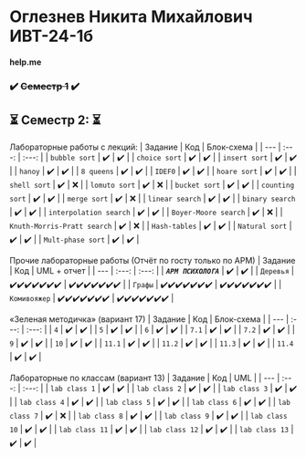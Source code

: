 # Оглезнев Никита Михайлович ИВТ-24-1б

#### help.me

### ✔️ ~~Семестр 1~~ ✔️ 

## ⏳ **Семестр 2:** ⏳


Лабораторные работы с лекций:
| Задание | Код | Блок-схема |
| --- | :---: | :---: |
| `bubble sort` | ✔️  | ✔️ |
| `choice sort` | ✔️  | ✔️ |
| `insert sort` | ✔️  | ✔️ |
| `hanoy` | ✔️  | ✔️ |
| `8 queens` | ✔️  | ✔️ |
| `IDEF0` | ✔️  | ✔️ |
| `hoare sort` | ✔️  | ✔️ |
| `shell sort` | ✔️  | ❌ |
| `lomuto sort` | ✔️  | ❌ |
| `bucket sort` | ✔️  | ✔️ |
| `counting sort` | ✔️  | ✔️ |
| `merge sort` | ✔️  | ❌ |
| `linear search` | ✔️  | ✔️ |
| `binary search` | ✔️  | ✔️ |
| `interpolation search` | ✔️  | ✔️ |
| `Boyer-Moore search` | ✔️  | ❌ |
| `Knuth-Morris-Pratt search` | ✔️  | ❌ |
| `Hash-tables` | ✔️  | ✔️ |
| `Natural sort` | ✔️  | ✔️ |
| `Mult-phase sort` | ✔️  | ✔️ |




Прочие лабораторные работы (Отчёт по госту только по АРМ)
| Задание | Код | UML + отчет |
| --- | :---: | :---: |
| __***`АРМ ПСИХОЛОГА`***__ | ✔️  | ✔️ |
| `Деревья` | ✔️✔️✔️✔️✔️✔️✔️  | ✔️✔️✔️✔️✔️✔️✔️ |
| `Графы` | ✔️✔️✔️✔️✔️✔️✔️  | ✔️✔️✔️✔️✔️✔️✔️ |
| `Комивояжер` | ✔️✔️✔️✔️✔️✔️✔️  | ✔️✔️✔️✔️✔️✔️✔️ |




«Зеленая методичка» (вариант 17)
| Задание | Код | Блок-схема |
| --- | :---: | :---: |
| `4` | ✔️  | ✔️ |
| `5` | ✔️  | ✔️ |
| `6` | ✔️  | ✔️ |
| `7.1` | ✔️  | ✔️ |
| `7.2` | ✔️  | ✔️ |
| `9` | ✔️  | ✔️ |
| `10` | ✔️  | ✔️ |
| `11.1` | ✔️  | ✔️ |
| `11.2` | ✔️  | ✔️ |
| `11.3` | ✔️  | ✔️ |
| `11.4` | ✔️  | ✔️ |





Лабораторные по классам (вариант 13)
| Задание | Код | UML |
| --- | :---: | :---: |
| `lab class 1` | ✔️  | ✔️ |
| `lab class 2` | ✔️  | ✔️ |
| `lab class 3` | ✔️  | ✔️ |
| `lab class 4` | ✔️  | ✔️ |
| `lab class 5` | ✔️  | ✔️ |
| `lab class 6` | ✔️  | ✔️ |
| `lab class 7` | ✔️  | ❌ |
| `lab class 8` | ✔️  | ✔️ |
| `lab class 9` | ✔️  | ✔️ |
| `lab class 10` | ✔️  | ✔️ |
| `lab class 11` | ✔️  | ✔️ |
| `lab class 12` | ✔️  | ✔️ |
| `lab class 13` | ✔️  | ✔️ |




